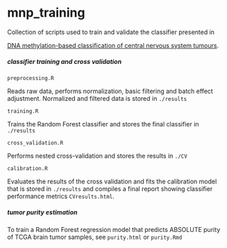 # mnp_training

Collection of scripts used to train and validate the classifier presented in

[DNA methylation-based classification of central nervous system tumours](https://www.nature.com/articles/nature26000).




##### classifier training and cross validation

```
preprocessing.R
```
Reads raw data, performs normalization, basic filtering and batch effect adjustment.
Normalized and filtered data is stored in `./results`

```
training.R
```
Trains the Random Forest classifier and stores the final classifier in `./results`

```
cross_validation.R
```
Performs nested cross-validation and stores the results in `./CV`

```
calibration.R
```
Evaluates the results of the cross validation and fits the calibration model that is stored in `./results` and
compiles a final report showing classifier performance metrics `CVresults.html`.

##### tumor purity estimation

To train a Random Forest regression model that predicts ABSOLUTE purity of TCGA brain tumor samples, see `purity.html` or 
`purity.Rmd`

